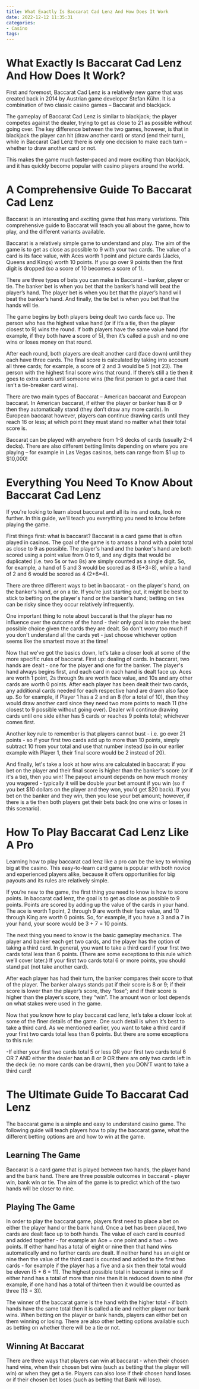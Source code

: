 ```yaml
---
title: What Exactly Is Baccarat Cad Lenz And How Does It Work
date: 2022-12-12 11:35:31
categories:
- Casino
tags:
---
```



#  What Exactly Is Baccarat Cad Lenz And How Does It Work?

First and foremost, Baccarat Cad Lenz is a relatively new game that was created back in 2014 by Austrian game developer Stefan Kühn. It is a combination of two classic casino games – Baccarat and blackjack.

The gameplay of Baccarat Cad Lenz is similar to blackjack; the player competes against the dealer, trying to get as close to 21 as possible without going over. The key difference between the two games, however, is that in blackjack the player can hit (draw another card) or stand (end their turn), while in Baccarat Cad Lenz there is only one decision to make each turn – whether to draw another card or not.

This makes the game much faster-paced and more exciting than blackjack, and it has quickly become popular with casino players around the world.

#  A Comprehensive Guide To Baccarat Cad Lenz 

Baccarat is an interesting and exciting game that has many variations. This comprehensive guide to Baccarat will teach you all about the game, how to play, and the different variants available.

Baccarat is a relatively simple game to understand and play. The aim of the game is to get as close as possible to 9 with your two cards. The value of a card is its face value, with Aces worth 1 point and picture cards (Jacks, Queens and Kings) worth 10 points. If you go over 9 points then the first digit is dropped (so a score of 10 becomes a score of 1).

There are three types of bets you can make in Baccarat – banker, player or tie. The banker bet is when you bet that the banker’s hand will beat the player’s hand. The player bet is when you bet that the player’s hand will beat the banker’s hand. And finally, the tie bet is when you bet that the hands will tie.

The game begins by both players being dealt two cards face up. The person who has the highest value hand (or if it’s a tie, then the player closest to 9) wins the round. If both players have the same value hand (for example, if they both have a score of 5), then it’s called a push and no one wins or loses money on that round.

After each round, both players are dealt another card (face down) until they each have three cards. The final score is calculated by taking into account all three cards; for example, a score of 2 and 3 would be 5 (not 23). The person with the highest final score wins that round. If there’s still a tie then it goes to extra cards until someone wins (the first person to get a card that isn’t a tie-breaker card wins).

There are two main types of Baccarat – American baccarat and European baccarat. In American baccarat, if either the player or banker has 8 or 9 then they automatically stand (they don’t draw any more cards). In European baccarat however, players can continue drawing cards until they reach 16 or less; at which point they must stand no matter what their total score is.

Baccarat can be played with anywhere from 1-8 decks of cards (usually 2-4 decks). There are also different betting limits depending on where you are playing – for example in Las Vegas casinos, bets can range from $1 up to $10,000!

#  Everything You Need To Know About Baccarat Cad Lenz 

If you're looking to learn about baccarat and all its ins and outs, look no further. In this guide, we'll teach you everything you need to know before playing the game.

First things first: what is baccarat? Baccarat is a card game that is often played in casinos. The goal of the game is to amass a hand with a point total as close to 9 as possible. The player's hand and the banker's hand are both scored using a point value from 0 to 9, and any digits that would be duplicated (i.e. two 5s or two 8s) are simply counted as a single digit. So, for example, a hand of 5 and 3 would be scored as 8 (5+3=8), while a hand of 2 and 6 would be scored as 4 (2+6=4).

There are three different ways to bet in baccarat - on the player's hand, on the banker's hand, or on a tie. If you're just starting out, it might be best to stick to betting on the player's hand or the banker's hand; betting on ties can be risky since they occur relatively infrequently.

One important thing to note about baccarat is that the player has no influence over the outcome of the hand - their only goal is to make the best possible choice given the cards they are dealt. So don't worry too much if you don't understand all the cards yet - just choose whichever option seems like the smartest move at the time!

Now that we've got the basics down, let's take a closer look at some of the more specific rules of baccarat. First up: dealing of cards. In baccarat, two hands are dealt - one for the player and one for the banker. The player's hand always begins first, and each card in each hand is dealt face up. Aces are worth 1 point, 2s through 9s are worth face value, and 10s and any other cards are worth 0 points. After each player has been dealt their two cards, any additional cards needed for each respective hand are drawn also face up. So for example, if Player 1 has a 2 and an 8 (for a total of 10), then they would draw another card since they need two more points to reach 11 (the closest to 9 possible without going over). Dealer will continue drawing cards until one side either has 5 cards or reaches 9 points total; whichever comes first.

Another key rule to remember is that players cannot bust - i.e. go over 21 points - so if your first two cards add up to more than 10 points, simply subtract 10 from your total and use that number instead (so in our earlier example with Player 1, their final score would be 2 instead of 20).

And finally, let's take a look at how wins are calculated in baccarat: if you bet on the player and their final score is higher than the banker's score (or if it's a tie), then you win! The payout amount depends on how much money you wagered - typically it will be double your bet amount if you win (so if you bet $10 dollars on the player and they won, you'd get $20 back). If you bet on the banker and they win, then you lose your bet amount; however, if there is a tie then both players get their bets back (no one wins or loses in this scenario).

#  How To Play Baccarat Cad Lenz Like A Pro 

Learning how to play baccarat cad lenz like a pro can be the key to winning big at the casino. This easy-to-learn card game is popular with both novice and experienced players alike, because it offers opportunities for big payouts and its rules are relatively simple.

If you’re new to the game, the first thing you need to know is how to score points. In baccarat cad lenz, the goal is to get as close as possible to 9 points. Points are scored by adding up the value of the cards in your hand. The ace is worth 1 point, 2 through 9 are worth their face value, and 10 through King are worth 0 points. So, for example, if you have a 3 and a 7 in your hand, your score would be 3 + 7 = 10 points.

The next thing you need to know is the basic gameplay mechanics. The player and banker each get two cards, and the player has the option of taking a third card. In general, you want to take a third card if your first two cards total less than 6 points. (There are some exceptions to this rule which we’ll cover later.) If your first two cards total 6 or more points, you should stand pat (not take another card).

After each player has had their turn, the banker compares their score to that of the player. The banker always stands pat if their score is 8 or 9; if their score is lower than the player’s score, they “lose”; and if their score is higher than the player’s score, they “win”. The amount won or lost depends on what stakes were used in the game.

Now that you know how to play baccarat cad lenz, let’s take a closer look at some of the finer details of the game. One such detail is when it’s best to take a third card. As we mentioned earlier, you want to take a third card if your first two cards total less than 6 points. But there are some exceptions to this rule:

-If either your first two cards total 5 or less OR your first two cards total 6 OR 7 AND either the dealer has an 8 or 9 OR there are only two cards left in the deck (ie: no more cards can be drawn), then you DON’T want to take a third card!

#  The Ultimate Guide To Baccarat Cad Lenz

The baccarat game is a simple and easy to understand casino game. The following guide will teach players how to play the baccarat game, what the different betting options are and how to win at the game.

## Learning The Game

Baccarat is a card game that is played between two hands, the player hand and the bank hand. There are three possible outcomes in baccarat - player win, bank win or tie. The aim of the game is to predict which of the two hands will be closer to nine.

## Playing The Game

In order to play the baccarat game, players first need to place a bet on either the player hand or the bank hand. Once a bet has been placed, two cards are dealt face up to both hands. The value of each card is counted and added together - for example an Ace = one point and a two = two points. If either hand has a total of eight or nine then that hand wins automatically and no further cards are dealt. If neither hand has an eight or nine then the value of the third card is counted and added to the first two cards - for example if the player has a five and a six then their total would be eleven (5 + 6 = 11). The highest possible total in baccarat is nine so if either hand has a total of more than nine then it is reduced down to nine (for example, if one hand has a total of thirteen then it would be counted as three (13 = 3)).

The winner of the baccarat game is the hand with the higher total - if both hands have the same total then it is called a tie and neither player nor bank wins. When betting on the player or bank hands, players can either bet on them winning or losing. There are also other betting options available such as betting on whether there will be a tie or not.

## Winning At Baccarat

There are three ways that players can win at baccarat - when their chosen hand wins, when their chosen bet wins (such as betting that the player will win) or when they get a tie. Players can also lose if their chosen hand loses or if their chosen bet loses (such as betting that Bank will lose).